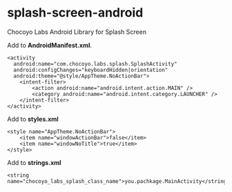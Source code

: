 # splash-screen-android
Chocoyo Labs Android Library for Splash Screen

Add to **AndroidManifest.xml**.

    <activity
      android:name="com.chocoyo.labs.splash.SplashActivity"
      android:configChanges="keyboardHidden|orientation"
      android:theme="@style/AppTheme.NoActionBar">
        <intent-filter>
            <action android:name="android.intent.action.MAIN" />
            <category android:name="android.intent.category.LAUNCHER" />
        </intent-filter>
    </activity>

Add to **styles.xml**

    <style name="AppTheme.NoActionBar">
        <item name="windowActionBar">false</item>
        <item name="windowNoTitle">true</item>
    </style>

Add to **strings.xml**

    <string name="chocoyo_labs_splash_class_name">you.pachkage.MainActivity</string>
